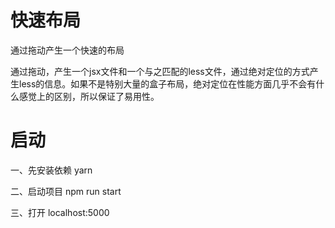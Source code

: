 # 快速布局
通过拖动产生一个快速的布局

通过拖动，产生一个jsx文件和一个与之匹配的less文件，通过绝对定位的方式产生less的信息。如果不是特别大量的盒子布局，绝对定位在性能方面几乎不会有什么感觉上的区别，所以保证了易用性。

# 启动

一、先安装依赖
yarn

二、启动项目
npm run start

三、打开
localhost:5000